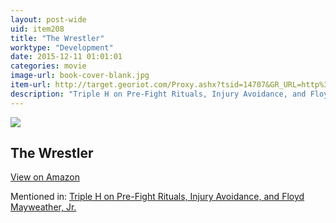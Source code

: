 ```yaml
---
layout: post-wide
uid: item208
title: "The Wrestler"
worktype: "Development"
date: 2015-12-11 01:01:01
categories: movie
image-url: book-cover-blank.jpg
item-url: http://target.georiot.com/Proxy.ashx?tsid=14707&GR_URL=http%3A%2F%2Fwww.amazon.com%2FThe-Wrestler-Mickey-Rourke%2Fdp%2FB00274EYKY%2F
description: "Triple H on Pre-Fight Rituals, Injury Avoidance, and Floyd Mayweather, Jr."
---
```

<a href="http://target.georiot.com/Proxy.ashx?tsid=14707&GR_URL=http%3A%2F%2Fwww.amazon.com%2FThe-Wrestler-Mickey-Rourke%2Fdp%2FB00274EYKY%2F" target="blank"><img src="../../../../img/thumbs/book-cover-blank.jpg" class="prod-img"></a>
<h2>The Wrestler</h2>
<p><a class="btn btn-primary" href="http://target.georiot.com/Proxy.ashx?tsid=14707&GR_URL=http%3A%2F%2Fwww.amazon.com%2FThe-Wrestler-Mickey-Rourke%2Fdp%2FB00274EYKY%2F" target="blank">View on Amazon</a><p>
<p>Mentioned in: <a href="http://fourhourworkweek.com/2015/04/20/triple-h/" target="blank">Triple H on Pre-Fight Rituals, Injury Avoidance, and Floyd Mayweather, Jr.</a></p>
